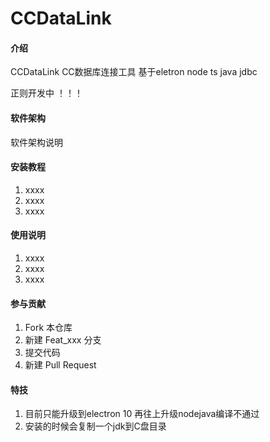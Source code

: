 # CCDataLink

#### 介绍
CCDataLink
CC数据库连接工具 基于eletron node ts java jdbc

正则开发中 ！！！

#### 软件架构
软件架构说明


#### 安装教程

1.  xxxx
2.  xxxx
3.  xxxx

#### 使用说明

1.  xxxx
2.  xxxx
3.  xxxx

#### 参与贡献

1.  Fork 本仓库
2.  新建 Feat_xxx 分支
3.  提交代码
4.  新建 Pull Request


#### 特技

1. 目前只能升级到electron 10   再往上升级nodejava编译不通过 
2. 安装的时候会复制一个jdk到C盘目录
